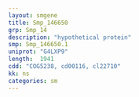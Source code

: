 ```yaml
---
layout: smgene
title: Smp_146650
grp: Smp_14
description: "hypothetical protein"
smp: Smp_146650.1
uniprot: "G4LXP9"
length:  1941
cdd: "COG5238, cd00116, cl22710"
kk: ns
categories: sm
---
```

